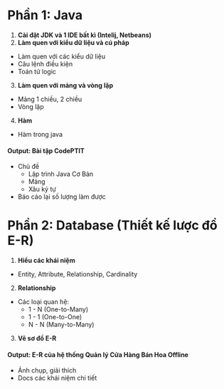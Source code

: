 # Phần 1: Java
1. **Cài đặt JDK và 1 IDE bất kì (Intelij, Netbeans)**
2. **Làm quen với kiểu dữ liệu và cú pháp**
- Làm quen với các kiểu dữ liệu 
- Câu lệnh điều kiện 
- Toán tử logic 
3. **Làm quen với mảng và vòng lặp**
- Mảng 1 chiều, 2 chiều
- Vòng lặp 
4. **Hàm**
- Hàm trong java
#### Output: Bài tập CodePTIT
- Chủ đề 
    - Lập trình Java Cơ Bản
    - Mảng  
    - Xâu ký tự
- Báo cáo lại số lượng làm được 
# Phần 2: Database (Thiết kế lược đồ E-R)
1. **Hiểu các khái niệm**
- Entity, Attribute, Relationship, Cardinality
2. **Relationship**
- Các loại quan hệ:
    - 1 - N (One-to-Many)
    - 1 - 1 (One-to-One)
    - N - N (Many-to-Many)
3. **Vẽ sơ đồ E-R**

#### Output: E-R của hệ thống **Quản lý Cửa Hàng Bán Hoa Offline**
- Ảnh chụp, giải thích
- Docs các khái niệm chi tiết

